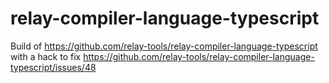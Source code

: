 # relay-compiler-language-typescript

Build of https://github.com/relay-tools/relay-compiler-language-typescript with a hack to fix https://github.com/relay-tools/relay-compiler-language-typescript/issues/48
